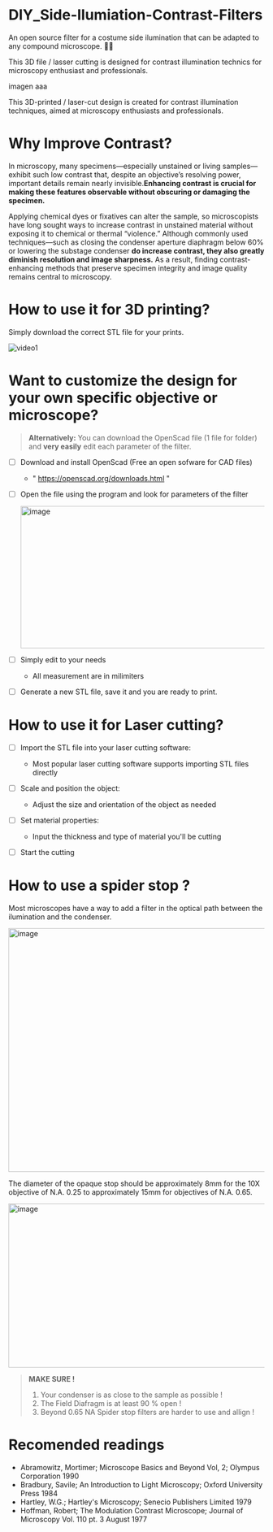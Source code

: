 # DIY_Side-Ilumiation-Contrast-Filters
An open source filter for a costume side ilumination that can be adapted to any compound microscope.  🔬🔬





This 3D file / lasser cutting is designed for contrast illumination technics for microscopy enthusiast and professionals.


imagen  aaa



This 3D-printed / laser-cut design is created for contrast illumination techniques, aimed at microscopy enthusiasts and professionals.


# Why Improve Contrast?

In microscopy, many specimens—especially unstained or living samples—exhibit such low contrast that, despite an objective’s resolving power, important details remain nearly invisible.**Enhancing contrast is crucial for making these features observable without obscuring or damaging the specimen.**

Applying chemical dyes or fixatives can alter the sample, so microscopists have long sought ways to increase contrast in unstained material without exposing it to chemical or thermal “violence.” Although commonly used techniques—such as closing the condenser aperture diaphragm below 60% or lowering the substage condenser **do increase contrast, they also greatly diminish resolution and image sharpness.** As a result, finding contrast-enhancing methods that preserve specimen integrity and image quality remains central to microscopy.

# How to use it for 3D printing?


Simply download the correct STL file for your prints.



![video1](https://github.com/user-attachments/assets/3f7def72-e6ca-41c2-bca9-49981f7a2a8b)

# Want to customize the design for your own specific objective or microscope?

> **Alternatively:**
>  You can download the OpenScad file (1 file for folder) and **very easily** edit each parameter of the filter.
 
- [ ] Download and install OpenScad (Free an open sofware for CAD files)
   - " https://openscad.org/downloads.html "
- [ ] Open the file using the program and look for parameters of the filter

    <img width="800" height="280" alt="image" src="https://github.com/user-attachments/assets/2b5b19a5-1e32-407a-8524-bd4192ad69ff" />

- [ ] Simply edit to your needs
   - All measurement are in milimiters
- [ ] Generate a new STL file, save it and you are ready to print.



# How to use it for Laser cutting?

- [ ] Import the STL file into your laser cutting software:
   - Most popular laser cutting software supports importing STL files directly

- [ ] Scale and position the object:
   - Adjust the size and orientation of the object as needed

- [ ] Set material properties:
   - Input the thickness and type of material you'll be cutting
- [ ] Start the cutting 

# How to use a spider stop ?

Most microscopes have a way to add a filter in the optical path between the ilumination and the condenser.

<img width="1500" height="480" alt="image" src="https://github.com/user-attachments/assets/11bfb982-eb0a-4e83-ace3-359706c6d1ca" />

The diameter of the opaque stop should be approximately 8mm for the 10X objective of N.A. 0.25 to approximately 15mm for objectives of N.A. 0.65.



<img width="800" height="323" alt="image" src="https://github.com/user-attachments/assets/710ad9fb-9744-4053-99a7-2c357e4416d7" />

> **MAKE SURE !**
>  1. Your condenser is as close to the sample as possible !
>  2. The Field Diafragm is at least 90 % open !
>  3. Beyond 0.65 NA Spider stop filters are harder to use and allign !




# Recomended readings
   - Abramowitz, Mortimer; Microscope Basics and Beyond Vol, 2; Olympus Corporation 1990
   - Bradbury, Savile; An Introduction to Light Microscopy; Oxford University Press 1984
   - Hartley, W.G.; Hartley's Microscopy; Senecio Publishers Limited 1979
   - Hoffman, Robert; The Modulation Contrast Microscope; Journal of Microscopy Vol. 110 pt. 3 August 1977

